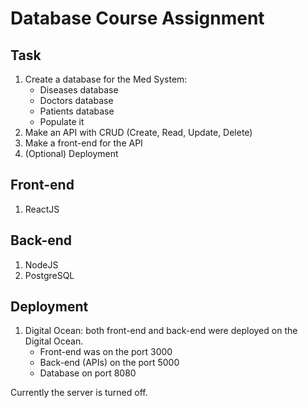 # Database Course Assignment
## Task
1. Create a database for the Med System:
   + Diseases database
   + Doctors database
   + Patients database
   + Populate it
2. Make an API with CRUD (Create, Read, Update, Delete)
3. Make a front-end for the API
4. (Optional) Deployment

## Front-end
1. ReactJS

## Back-end
1. NodeJS
2. PostgreSQL

## Deployment
1. Digital Ocean: both front-end and back-end were deployed on the Digital Ocean. 
   - Front-end was on the port 3000
   - Back-end (APIs) on the port 5000
   - Database on port 8080

Currently the server is turned off.


